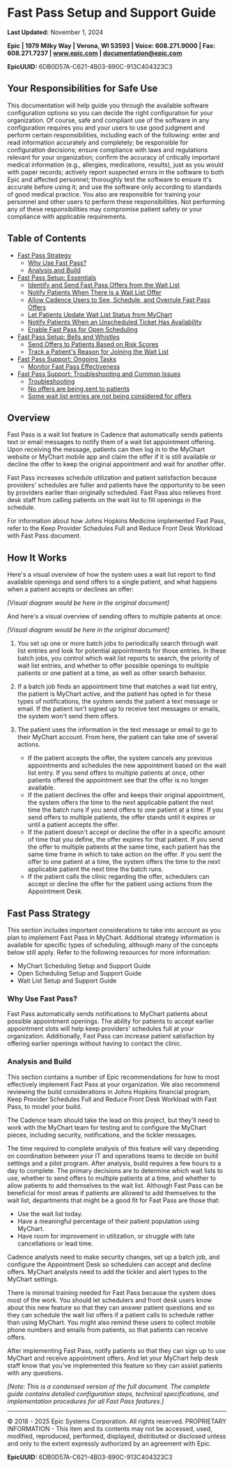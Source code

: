 # Fast Pass Setup and Support Guide

**Last Updated:** November 1, 2024

**Epic | 1979 Milky Way | Verona, WI 53593 | Voice: 608.271.9000 | Fax: 608.271.7237 | www.epic.com | documentation@epic.com**

**EpicUUID:** 6DB0D57A-C621-4B03-890C-913C404323C3

## Your Responsibilities for Safe Use

This documentation will help guide you through the available software configuration options so you can decide the right configuration for your organization. Of course, safe and compliant use of the software in any configuration requires you and your users to use good judgment and perform certain responsibilities, including each of the following: enter and read information accurately and completely; be responsible for configuration decisions; ensure compliance with laws and regulations relevant for your organization; confirm the accuracy of critically important medical information (e.g., allergies, medications, results), just as you would with paper records; actively report suspected errors in the software to both Epic and affected personnel; thoroughly test the software to ensure it's accurate before using it; and use the software only according to standards of good medical practice. You also are responsible for training your personnel and other users to perform these responsibilities. Not performing any of these responsibilities may compromise patient safety or your compliance with applicable requirements.

## Table of Contents

- [Fast Pass Strategy](#fast-pass-strategy)
  - [Why Use Fast Pass?](#why-use-fast-pass)
  - [Analysis and Build](#analysis-and-build)
- [Fast Pass Setup: Essentials](#fast-pass-setup-essentials)
  - [Identify and Send Fast Pass Offers from the Wait List](#identify-and-send-fast-pass-offers-from-the-wait-list)
  - [Notify Patients When There Is a Wait List Offer](#notify-patients-when-there-is-a-wait-list-offer)
  - [Allow Cadence Users to See, Schedule, and Overrule Fast Pass Offers](#allow-cadence-users-to-see-schedule-and-overrule-fast-pass-offers)
  - [Let Patients Update Wait List Status from MyChart](#let-patients-update-wait-list-status-from-mychart)
  - [Notify Patients When an Unscheduled Ticket Has Availability](#notify-patients-when-an-unscheduled-ticket-has-availability)
  - [Enable Fast Pass for Open Scheduling](#enable-fast-pass-for-open-scheduling)
- [Fast Pass Setup: Bells and Whistles](#fast-pass-setup-bells-and-whistles)
  - [Send Offers to Patients Based on Risk Scores](#send-offers-to-patients-based-on-risk-scores)
  - [Track a Patient's Reason for Joining the Wait List](#track-a-patients-reason-for-joining-the-wait-list)
- [Fast Pass Support: Ongoing Tasks](#fast-pass-support-ongoing-tasks)
  - [Monitor Fast Pass Effectiveness](#monitor-fast-pass-effectiveness)
- [Fast Pass Support: Troubleshooting and Common Issues](#fast-pass-support-troubleshooting-and-common-issues)
  - [Troubleshooting](#troubleshooting)
  - [No offers are being sent to patients](#no-offers-are-being-sent-to-patients)
  - [Some wait list entries are not being considered for offers](#some-wait-list-entries-are-not-being-considered-for-offers)

## Overview

Fast Pass is a wait list feature in Cadence that automatically sends patients text or email messages to notify them of a wait list appointment offering. Upon receiving the message, patients can then log in to the MyChart website or MyChart mobile app and claim the offer if it is still available or decline the offer to keep the original appointment and wait for another offer.

Fast Pass increases schedule utilization and patient satisfaction because providers' schedules are fuller and patients have the opportunity to be seen by providers earlier than originally scheduled. Fast Pass also relieves front desk staff from calling patients on the wait list to fill openings in the schedule.

For information about how Johns Hopkins Medicine implemented Fast Pass, refer to the Keep Provider Schedules Full and Reduce Front Desk Workload with Fast Pass document.

## How It Works

Here's a visual overview of how the system uses a wait list report to find available openings and send offers to a single patient, and what happens when a patient accepts or declines an offer:

*[Visual diagram would be here in the original document]*

And here's a visual overview of sending offers to multiple patients at once:

*[Visual diagram would be here in the original document]*

1. You set up one or more batch jobs to periodically search through wait list entries and look for potential appointments for those entries. In these batch jobs, you control which wait list reports to search, the priority of wait list entries, and whether to offer possible openings to multiple patients or one patient at a time, as well as other search behavior.

2. If a batch job finds an appointment time that matches a wait list entry, the patient is MyChart active, and the patient has opted in for these types of notifications, the system sends the patient a text message or email. If the patient isn't signed up to receive text messages or emails, the system won't send them offers.

3. The patient uses the information in the text message or email to go to their MyChart account. From here, the patient can take one of several actions.
   - If the patient accepts the offer, the system cancels any previous appointments and schedules the new appointment based on the wait list entry. If you send offers to multiple patients at once, other patients offered the appointment see that the offer is no longer available.
   - If the patient declines the offer and keeps their original appointment, the system offers the time to the next applicable patient the next time the batch runs if you send offers to one patient at a time. If you send offers to multiple patients, the offer stands until it expires or until a patient accepts the offer.
   - If the patient doesn't accept or decline the offer in a specific amount of time that you define, the offer expires for that patient. If you send the offer to multiple patients at the same time, each patient has the same time frame in which to take action on the offer. If you sent the offer to one patient at a time, the system offers the time to the next applicable patient the next time the batch runs.
   - If the patient calls the clinic regarding the offer, schedulers can accept or decline the offer for the patient using actions from the Appointment Desk.

## Fast Pass Strategy

This section includes important considerations to take into account as you plan to implement Fast Pass in MyChart. Additional strategy information is available for specific types of scheduling, although many of the concepts below still apply. Refer to the following resources for more information:

- MyChart Scheduling Setup and Support Guide
- Open Scheduling Setup and Support Guide
- Wait List Setup and Support Guide

### Why Use Fast Pass?

Fast Pass automatically sends notifications to MyChart patients about possible appointment openings. The ability for patients to accept earlier appointment slots will help keep providers' schedules full at your organization. Additionally, Fast Pass can increase patient satisfaction by offering earlier openings without having to contact the clinic.

### Analysis and Build

This section contains a number of Epic recommendations for how to most effectively implement Fast Pass at your organization. We also recommend reviewing the build considerations in Johns Hopkins financial program, Keep Provider Schedules Full and Reduce Front Desk Workload with Fast Pass, to model your build.

The Cadence team should take the lead on this project, but they'll need to work with the MyChart team for testing and to configure the MyChart pieces, including security, notifications, and the tickler messages.

The time required to complete analysis of this feature will vary depending on coordination between your IT and operations teams to decide on build settings and a pilot program. After analysis, build requires a few hours to a day to complete. The primary decisions are to determine which wait lists to use, whether to send offers to multiple patients at a time, and whether to allow patients to add themselves to the wait list. Although Fast Pass can be beneficial for most areas if patients are allowed to add themselves to the wait list, departments that might be a good fit for Fast Pass are those that:

- Use the wait list today.
- Have a meaningful percentage of their patient population using MyChart.
- Have room for improvement in utilization, or struggle with late cancellations or lead time.

Cadence analysts need to make security changes, set up a batch job, and configure the Appointment Desk so schedulers can accept and decline offers. MyChart analysts need to add the tickler and alert types to the MyChart settings.

There is minimal training needed for Fast Pass because the system does most of the work. You should let schedulers and front desk users know about this new feature so that they can answer patient questions and so they can schedule the wait list offers if a patient calls to schedule rather than using MyChart. You might also remind these users to collect mobile phone numbers and emails from patients, so that patients can receive offers.

After implementing Fast Pass, notify patients so that they can sign up to use MyChart and receive appointment offers. And let your MyChart help desk staff know that you've implemented this feature so they can assist patients with any questions.

*[Note: This is a condensed version of the full document. The complete guide contains detailed configuration steps, technical specifications, and implementation procedures for all Fast Pass features.]*

---

© 2018 - 2025 Epic Systems Corporation. All rights reserved. PROPRIETARY INFORMATION - This item and its contents may not be accessed, used, modified, reproduced, performed, displayed, distributed or disclosed unless and only to the extent expressly authorized by an agreement with Epic.

**EpicUUID:** 6DB0D57A-C621-4B03-890C-913C404323C3